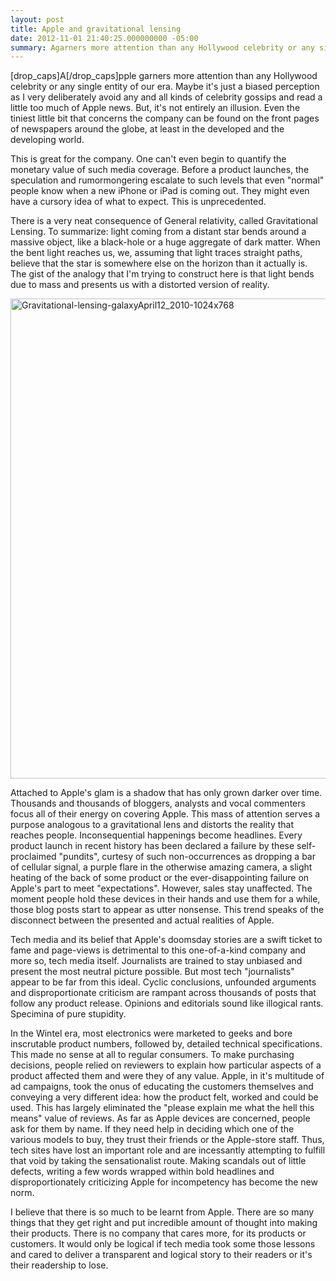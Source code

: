 ```yaml
---
layout: post
title: Apple and gravitational lensing
date: 2012-11-01 21:40:25.000000000 -05:00
summary: Agarners more attention than any Hollywood celebrity or any single entity of our era. Maybe it's just a biased perception as I very deliberately avoid any and all kinds of celebrity gossips and read a little too much of Apple news. But, it's not entirely an illusion. Even the tiniest little bit that concerns the company can be found on the front pages of newspapers around the globe, at least in the developed and the developing world.
---
```

[drop_caps]A[/drop_caps]pple garners more attention than any Hollywood celebrity or any single entity of our era. Maybe it's just a biased perception as I very deliberately avoid any and all kinds of celebrity gossips and read a little too much of Apple news. But, it's not entirely an illusion. Even the tiniest little bit that concerns the company can be found on the front pages of newspapers around the globe, at least in the developed and the developing world.

This is great for the company. One can't even begin to quantify the monetary value of such media coverage. Before a product launches, the speculation and rumormongering escalate to such levels that even "normal" people know when a new iPhone or iPad is coming out. They might even have a cursory idea of what to expect. This is unprecedented.

There is a very neat consequence of General relativity, called Gravitational Lensing. To summarize: light coming from a distant star bends around a massive object, like a black-hole or a huge aggregate of dark matter. When the bent light reaches us, we, assuming that light traces straight paths, believe that the star is somewhere else on the horizon than it actually is. The gist of the analogy that I'm trying to construct here is that light bends due to mass and presents us with a distorted version of reality.

<a href="http://res.cloudinary.com/daectagjz/image/upload/v1412562556/Gravitational-lensing-galaxyApril12_2010-1024x768_xnf9ko.jpg"><img class="alignnone size-full wp-image-48" alt="Gravitational-lensing-galaxyApril12_2010-1024x768" src="http://res.cloudinary.com/daectagjz/image/upload/v1412562556/Gravitational-lensing-galaxyApril12_2010-1024x768_xnf9ko.jpg" width="1024" height="768" /></a>

Attached to Apple's glam is a shadow that has only grown darker over time. Thousands and thousands of bloggers, analysts and vocal commenters focus all of their energy on covering Apple. This mass of attention serves a purpose analogous to a gravitational lens and distorts the reality that reaches people. Inconsequential happenings become headlines. Every product launch in recent history has been declared a failure by these self-proclaimed "pundits", curtesy of such non-occurrences as dropping a bar of cellular signal, a purple flare in the otherwise amazing camera, a slight heating of the back of some product or the ever-disappointing failure on Apple's part to meet "expectations". However, sales stay unaffected. The moment people hold these devices in their hands and use them for a while, those blog posts start to appear as utter nonsense. This trend speaks of the disconnect between the presented and actual realities of Apple.

Tech media and its belief that Apple's doomsday stories are a swift ticket to fame and page-views is detrimental to this one-of-a-kind company and more so, tech media itself. Journalists are trained to stay unbiased and present the most neutral picture possible. But most tech "journalists" appear to be far from this ideal. Cyclic conclusions, unfounded arguments and disproportionate criticism are rampant across thousands of posts that follow any product release. Opinions and editorials sound like illogical rants. Specimina of pure stupidity.

In the Wintel era, most electronics were marketed to geeks and bore inscrutable product numbers, followed by, detailed technical specifications. This made no sense at all to regular consumers. To make purchasing decisions, people relied on reviewers to explain how particular aspects of a product affected them and were they of any value. Apple, in it's multitude of ad campaigns, took the onus of educating the customers themselves and conveying a very different idea: how the product felt, worked and could be used. This has largely eliminated the "please explain me what the hell this means" value of reviews. As far as Apple devices are concerned, people ask for them by name. If they need help in deciding which one of the various models to buy, they trust their friends or the Apple-store staff. Thus, tech sites have lost an important role and are incessantly attempting to fulfill that void by taking the sensationalist route. Making scandals out of little defects, writing a few words wrapped within bold headlines and disproportionately criticizing Apple for incompetency has become the new norm.

I believe that there is so much to be learnt from Apple. There are so many things that they get right and put incredible amount of thought into making their products. There is no company that cares more, for its products or customers. It would only be logical if tech media took some those lessons and cared to deliver a transparent and logical story to their readers or it's their readership to lose.
